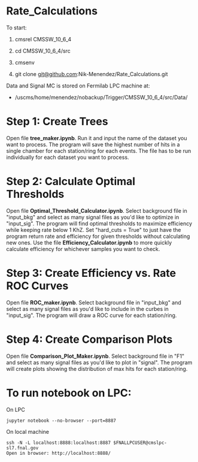 # Rate_Calculations

To start:

1) cmsrel CMSSW_10_6_4

2) cd CMSSW_10_6_4/src

3) cmsenv

4) git clone git@github.com:Nik-Menendez/Rate_Calculations.git

Data and Signal MC is stored on Fermilab LPC machine at:
  - /uscms/home/menendez/nobackup/Trigger/CMSSW_10_6_4/src/Data/

# Step 1: Create Trees

Open file **tree_maker.ipynb**.
Run it and input the name of the dataset you want to process.
The program will save the highest number of hits in a single chamber for each station/ring for each events.
The file has to be run individually for each dataset you want to process.

# Step 2: Calculate Optimal Thresholds

Open file **Optimal_Threshold_Calculator.ipynb**.
Select background file in "input_bkg" and select as many signal files as you'd like to optimize in "input_sig".
The program will find optimal thresholds to maximize efficiency while keeping rate below 1 KhZ.
Set "hard_cuts = True" to just have the program return rate and efficiency for given thresholds without calculating new ones.
Use the file **Efficiency_Calculator.ipynb** to more quickly calculate efficiency for whichever samples you want to check.

# Step 3: Create Efficiency vs. Rate ROC Curves

Open file **ROC_maker.ipynb**.
Select background file in "input_bkg" and select as many signal files as you'd like to include in the curbes in "input_sig".
The program will draw a ROC curve for each station/ring.

# Step 4: Create Comparison Plots

Open file **Comparison_Plot_Maker.ipynb**.
Select background file in "F1" and select as many signal files as you'd like to plot in "signal".
The program will create plots showing the distribution of max hits for each station/ring.


# To run notebook on LPC:


On LPC
```
jupyter notebook --no-browser --port=8887
```

On local machine
```
ssh -N -L localhost:8888:localhost:8887 $FNALLPCUSER@cmslpc-sl7.fnal.gov
Open in browser: http://localhost:8888/
```
